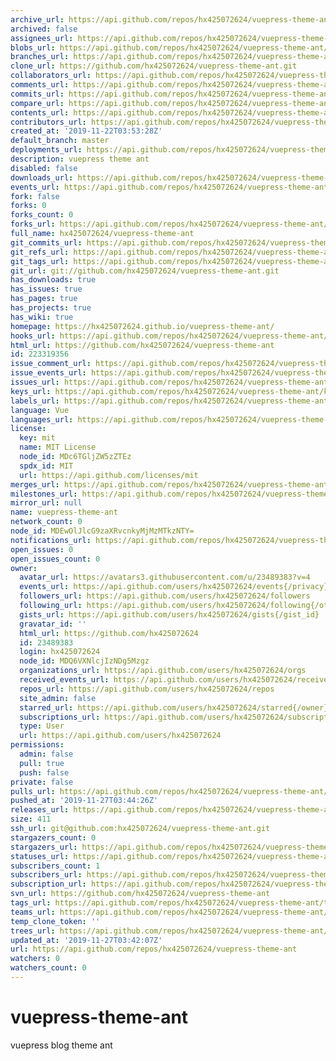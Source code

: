 ```yaml
---
archive_url: https://api.github.com/repos/hx425072624/vuepress-theme-ant/{archive_format}{/ref}
archived: false
assignees_url: https://api.github.com/repos/hx425072624/vuepress-theme-ant/assignees{/user}
blobs_url: https://api.github.com/repos/hx425072624/vuepress-theme-ant/git/blobs{/sha}
branches_url: https://api.github.com/repos/hx425072624/vuepress-theme-ant/branches{/branch}
clone_url: https://github.com/hx425072624/vuepress-theme-ant.git
collaborators_url: https://api.github.com/repos/hx425072624/vuepress-theme-ant/collaborators{/collaborator}
comments_url: https://api.github.com/repos/hx425072624/vuepress-theme-ant/comments{/number}
commits_url: https://api.github.com/repos/hx425072624/vuepress-theme-ant/commits{/sha}
compare_url: https://api.github.com/repos/hx425072624/vuepress-theme-ant/compare/{base}...{head}
contents_url: https://api.github.com/repos/hx425072624/vuepress-theme-ant/contents/{+path}
contributors_url: https://api.github.com/repos/hx425072624/vuepress-theme-ant/contributors
created_at: '2019-11-22T03:53:28Z'
default_branch: master
deployments_url: https://api.github.com/repos/hx425072624/vuepress-theme-ant/deployments
description: vuepress theme ant
disabled: false
downloads_url: https://api.github.com/repos/hx425072624/vuepress-theme-ant/downloads
events_url: https://api.github.com/repos/hx425072624/vuepress-theme-ant/events
fork: false
forks: 0
forks_count: 0
forks_url: https://api.github.com/repos/hx425072624/vuepress-theme-ant/forks
full_name: hx425072624/vuepress-theme-ant
git_commits_url: https://api.github.com/repos/hx425072624/vuepress-theme-ant/git/commits{/sha}
git_refs_url: https://api.github.com/repos/hx425072624/vuepress-theme-ant/git/refs{/sha}
git_tags_url: https://api.github.com/repos/hx425072624/vuepress-theme-ant/git/tags{/sha}
git_url: git://github.com/hx425072624/vuepress-theme-ant.git
has_downloads: true
has_issues: true
has_pages: true
has_projects: true
has_wiki: true
homepage: https://hx425072624.github.io/vuepress-theme-ant/
hooks_url: https://api.github.com/repos/hx425072624/vuepress-theme-ant/hooks
html_url: https://github.com/hx425072624/vuepress-theme-ant
id: 223319356
issue_comment_url: https://api.github.com/repos/hx425072624/vuepress-theme-ant/issues/comments{/number}
issue_events_url: https://api.github.com/repos/hx425072624/vuepress-theme-ant/issues/events{/number}
issues_url: https://api.github.com/repos/hx425072624/vuepress-theme-ant/issues{/number}
keys_url: https://api.github.com/repos/hx425072624/vuepress-theme-ant/keys{/key_id}
labels_url: https://api.github.com/repos/hx425072624/vuepress-theme-ant/labels{/name}
language: Vue
languages_url: https://api.github.com/repos/hx425072624/vuepress-theme-ant/languages
license:
  key: mit
  name: MIT License
  node_id: MDc6TGljZW5zZTEz
  spdx_id: MIT
  url: https://api.github.com/licenses/mit
merges_url: https://api.github.com/repos/hx425072624/vuepress-theme-ant/merges
milestones_url: https://api.github.com/repos/hx425072624/vuepress-theme-ant/milestones{/number}
mirror_url: null
name: vuepress-theme-ant
network_count: 0
node_id: MDEwOlJlcG9zaXRvcnkyMjMzMTkzNTY=
notifications_url: https://api.github.com/repos/hx425072624/vuepress-theme-ant/notifications{?since,all,participating}
open_issues: 0
open_issues_count: 0
owner:
  avatar_url: https://avatars3.githubusercontent.com/u/23489383?v=4
  events_url: https://api.github.com/users/hx425072624/events{/privacy}
  followers_url: https://api.github.com/users/hx425072624/followers
  following_url: https://api.github.com/users/hx425072624/following{/other_user}
  gists_url: https://api.github.com/users/hx425072624/gists{/gist_id}
  gravatar_id: ''
  html_url: https://github.com/hx425072624
  id: 23489383
  login: hx425072624
  node_id: MDQ6VXNlcjIzNDg5Mzgz
  organizations_url: https://api.github.com/users/hx425072624/orgs
  received_events_url: https://api.github.com/users/hx425072624/received_events
  repos_url: https://api.github.com/users/hx425072624/repos
  site_admin: false
  starred_url: https://api.github.com/users/hx425072624/starred{/owner}{/repo}
  subscriptions_url: https://api.github.com/users/hx425072624/subscriptions
  type: User
  url: https://api.github.com/users/hx425072624
permissions:
  admin: false
  pull: true
  push: false
private: false
pulls_url: https://api.github.com/repos/hx425072624/vuepress-theme-ant/pulls{/number}
pushed_at: '2019-11-27T03:44:26Z'
releases_url: https://api.github.com/repos/hx425072624/vuepress-theme-ant/releases{/id}
size: 411
ssh_url: git@github.com:hx425072624/vuepress-theme-ant.git
stargazers_count: 0
stargazers_url: https://api.github.com/repos/hx425072624/vuepress-theme-ant/stargazers
statuses_url: https://api.github.com/repos/hx425072624/vuepress-theme-ant/statuses/{sha}
subscribers_count: 1
subscribers_url: https://api.github.com/repos/hx425072624/vuepress-theme-ant/subscribers
subscription_url: https://api.github.com/repos/hx425072624/vuepress-theme-ant/subscription
svn_url: https://github.com/hx425072624/vuepress-theme-ant
tags_url: https://api.github.com/repos/hx425072624/vuepress-theme-ant/tags
teams_url: https://api.github.com/repos/hx425072624/vuepress-theme-ant/teams
temp_clone_token: ''
trees_url: https://api.github.com/repos/hx425072624/vuepress-theme-ant/git/trees{/sha}
updated_at: '2019-11-27T03:42:07Z'
url: https://api.github.com/repos/hx425072624/vuepress-theme-ant
watchers: 0
watchers_count: 0
---
```


# vuepress-theme-ant
vuepress blog theme ant

